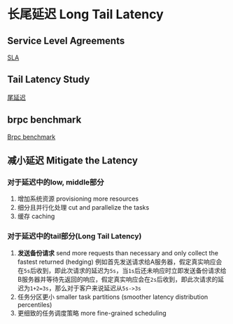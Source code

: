 # 长尾延迟 Long Tail Latency

## Service Level Agreements

[SLA](https://azure.microsoft.com/en-us/blog/azure-documentdb-service-level-agreements/)

## Tail Latency Study

[尾延迟](http://accelazh.github.io/storage/Tail-Latency-Study)

## brpc benchmark

[Brpc benchmark](https://github.com/apache/incubator-brpc/blob/master/docs/cn/benchmark.md)

## 减小延迟 Mitigate the Latency

### 对于延迟中的low, middle部分

1. 增加系统资源 provisioning more resources
2. 细分且并行化处理 cut and parallelize the tasks
3. 缓存 caching

### 对于延迟中的tail部分(Long Tail Latency)

1. **发送备份请求** send more requests than necessary and only collect the fastest returned  (hedging)
    例如首先发送请求给A服务器，假定真实响应会在`5s`后收到，即此次请求的延迟为`5s`，当`1s`后还未响应时立即发送备份请求给B服务器并等待先返回的响应，假定真实响应会在`2s`后收到，即此次请求的延迟为`1+2=3s`，那么对于客户来说延迟从`5s->3s`
2. 任务分区更小 smaller task partitions (smoother latency distribution percentiles)
3. 更细致的任务调度策略 more fine-grained scheduling
